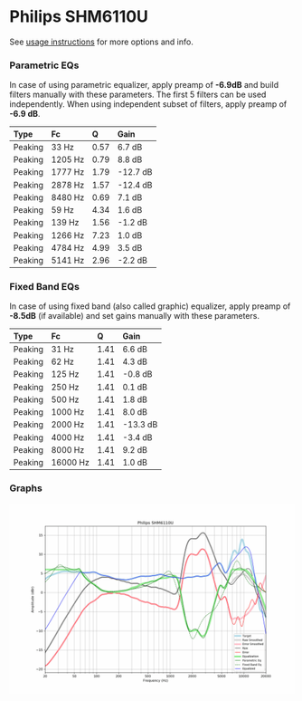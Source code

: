 # Philips SHM6110U
See [usage instructions](https://github.com/jaakkopasanen/AutoEq#usage) for more options and info.

### Parametric EQs
In case of using parametric equalizer, apply preamp of **-6.9dB** and build filters manually
with these parameters. The first 5 filters can be used independently.
When using independent subset of filters, apply preamp of **-6.9 dB**.

| Type    | Fc      |    Q | Gain     |
|:--------|:--------|:-----|:---------|
| Peaking | 33 Hz   | 0.57 | 6.7 dB   |
| Peaking | 1205 Hz | 0.79 | 8.8 dB   |
| Peaking | 1777 Hz | 1.79 | -12.7 dB |
| Peaking | 2878 Hz | 1.57 | -12.4 dB |
| Peaking | 8480 Hz | 0.69 | 7.1 dB   |
| Peaking | 59 Hz   | 4.34 | 1.6 dB   |
| Peaking | 139 Hz  | 1.56 | -1.2 dB  |
| Peaking | 1266 Hz | 7.23 | 1.0 dB   |
| Peaking | 4784 Hz | 4.99 | 3.5 dB   |
| Peaking | 5141 Hz | 2.96 | -2.2 dB  |

### Fixed Band EQs
In case of using fixed band (also called graphic) equalizer, apply preamp of **-8.5dB**
(if available) and set gains manually with these parameters.

| Type    | Fc       |    Q | Gain     |
|:--------|:---------|:-----|:---------|
| Peaking | 31 Hz    | 1.41 | 6.6 dB   |
| Peaking | 62 Hz    | 1.41 | 4.3 dB   |
| Peaking | 125 Hz   | 1.41 | -0.8 dB  |
| Peaking | 250 Hz   | 1.41 | 0.1 dB   |
| Peaking | 500 Hz   | 1.41 | 1.8 dB   |
| Peaking | 1000 Hz  | 1.41 | 8.0 dB   |
| Peaking | 2000 Hz  | 1.41 | -13.3 dB |
| Peaking | 4000 Hz  | 1.41 | -3.4 dB  |
| Peaking | 8000 Hz  | 1.41 | 9.2 dB   |
| Peaking | 16000 Hz | 1.41 | 1.0 dB   |

### Graphs
![](./Philips%20SHM6110U.png)